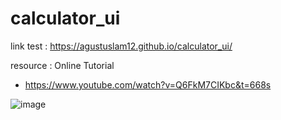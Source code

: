 # calculator_ui

link test : https://agustuslam12.github.io/calculator_ui/

resource : Online Tutorial
- https://www.youtube.com/watch?v=Q6FkM7CIKbc&t=668s

![image](https://user-images.githubusercontent.com/101172887/198496670-48bfa049-25a8-4af1-b3b4-9bd39aafcf55.png)
